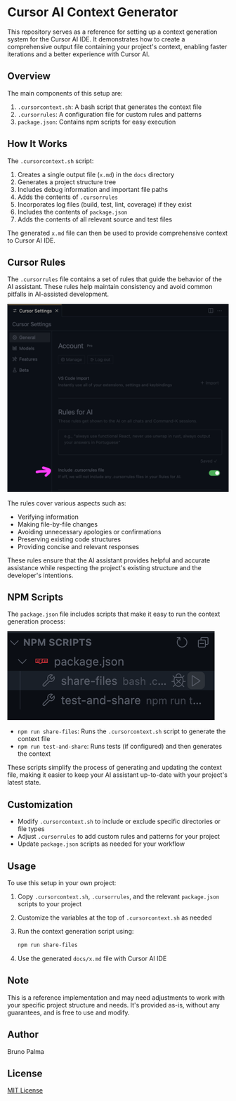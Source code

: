 # Cursor AI Context Generator

This repository serves as a reference for setting up a context generation system for the Cursor AI IDE. It demonstrates how to create a comprehensive output file containing your project's context, enabling faster iterations and a better experience with Cursor AI.

## Overview

The main components of this setup are:

1. `.cursorcontext.sh`: A bash script that generates the context file
2. `.cursorrules`: A configuration file for custom rules and patterns
3. `package.json`: Contains npm scripts for easy execution

## How It Works

The `.cursorcontext.sh` script:

1. Creates a single output file (`x.md`) in the `docs` directory
2. Generates a project structure tree
3. Includes debug information and important file paths
4. Adds the contents of `.cursorrules`
5. Incorporates log files (build, test, lint, coverage) if they exist
6. Includes the contents of `package.json`
7. Adds the contents of all relevant source and test files

The generated `x.md` file can then be used to provide comprehensive context to Cursor AI IDE.

## Cursor Rules

The `.cursorrules` file contains a set of rules that guide the behavior of the AI assistant. These rules help maintain consistency and avoid common pitfalls in AI-assisted development.

![Cursor Rules](imgs/cursorrules.png)

The rules cover various aspects such as:

- Verifying information
- Making file-by-file changes
- Avoiding unnecessary apologies or confirmations
- Preserving existing code structures
- Providing concise and relevant responses

These rules ensure that the AI assistant provides helpful and accurate assistance while respecting the project's existing structure and the developer's intentions.

## NPM Scripts

The `package.json` file includes scripts that make it easy to run the context generation process:

![NPM Scripts](imgs/npm_scripts.png)

- `npm run share-files`: Runs the `.cursorcontext.sh` script to generate the context file
- `npm run test-and-share`: Runs tests (if configured) and then generates the context

These scripts simplify the process of generating and updating the context file, making it easier to keep your AI assistant up-to-date with your project's latest state.

## Customization

- Modify `.cursorcontext.sh` to include or exclude specific directories or file types
- Adjust `.cursorrules` to add custom rules and patterns for your project
- Update `package.json` scripts as needed for your workflow

## Usage

To use this setup in your own project:

1. Copy `.cursorcontext.sh`, `.cursorrules`, and the relevant `package.json` scripts to your project
2. Customize the variables at the top of `.cursorcontext.sh` as needed
3. Run the context generation script using:

   ```bash
   npm run share-files
   ```

4. Use the generated `docs/x.md` file with Cursor AI IDE

## Note

This is a reference implementation and may need adjustments to work with your specific project structure and needs. It's provided as-is, without any guarantees, and is free to use and modify.

## Author

Bruno Palma

## License

[MIT License](LICENSE)
